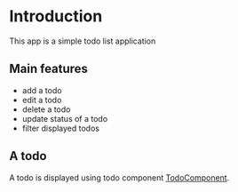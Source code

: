 # Introduction

This app is a simple todo list application

## Main features

- add a todo
- edit a todo
- delete a todo
- update status of a todo
- filter displayed todos

## A todo

A todo is displayed using todo component [TodoComponent](../components/TodoComponent.html).
